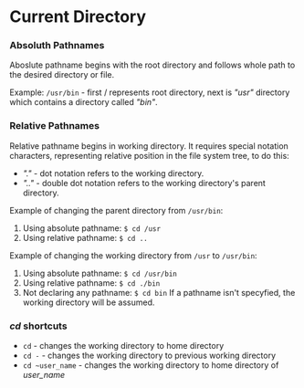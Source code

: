 # Current Directory

### Absoluth Pathnames

Aboslute pathname begins with the root directory and follows whole path to the desired directory or file.

Example:
`/usr/bin` - first \/ represents root directory, next is *"usr"* directory which contains a directory called *"bin"*.

### Relative Pathnames

Relative pathname begins in working directory. It requires special notation characters, representing relative position in the file system tree, to do this:

* *"."* - dot notation refers to the working directory.
* *".."* - double dot notation refers to the working directory's parent directory.

Example of changing the parent directory from `/usr/bin`:
1. Using absolute pathname:
 `$ cd /usr`
2. Using relative pathname:
 `$ cd ..`

Example of changing the working directory from `/usr` to `/usr/bin`:
1. Using absolute pathname:
 `$ cd /usr/bin`
2. Using relative pathname:
 `$ cd ./bin`
3. Not declaring any pathname:
 `$ cd bin`
 If a pathname isn't specyfied, the working directory will be assumed. 

### *cd* shortcuts

* `cd` - changes the working directory to home directory
* `cd -` - changes the working directory to previous working directory
* `cd ~user_name` - changes the working directory to home directory of *user\_name* 
